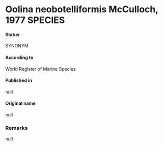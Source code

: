 Oolina neobotelliformis McCulloch, 1977 SPECIES
=======

#### Status
SYNONYM

#### According to
World Register of Marine Species

#### Published in
null

#### Original name
null

### Remarks
null